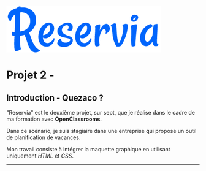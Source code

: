 ![Reservia](./images/readme/Reservia_logo.png)

# Projet 2 - 

## Introduction - Quezaco ?

"Reservia" est le deuxième projet, sur sept, que je réalise dans le cadre de ma formation avec  **OpenClassrooms**.

Dans ce scénario, je suis stagiaire dans une entreprise qui propose un outil de planification de vacances.

Mon travail consiste à intégrer la maquette graphique en utilisant uniquement *HTML* et *CSS*. 

***************
